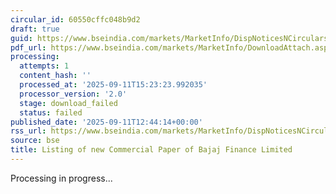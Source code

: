 ```yaml
---
circular_id: 60550cffc048b9d2
draft: true
guid: https://www.bseindia.com/markets/MarketInfo/DispNoticesNCirculars.aspx?Noticeid={2EBE38F9-A681-454E-82F0-E83958ED37FB}&noticeno=20250911-73&dt=09/11/2025&icount=73&totcount=86&flag=0
pdf_url: https://www.bseindia.com/markets/MarketInfo/DownloadAttach.aspx?id=20250911-73&attachedId=
processing:
  attempts: 1
  content_hash: ''
  processed_at: '2025-09-11T15:23:23.992035'
  processor_version: '2.0'
  stage: download_failed
  status: failed
published_date: '2025-09-11T12:44:14+00:00'
rss_url: https://www.bseindia.com/markets/MarketInfo/DispNoticesNCirculars.aspx?Noticeid={2EBE38F9-A681-454E-82F0-E83958ED37FB}&noticeno=20250911-73&dt=09/11/2025&icount=73&totcount=86&flag=0
source: bse
title: Listing of new Commercial Paper of Bajaj Finance Limited
---
```


Processing in progress...